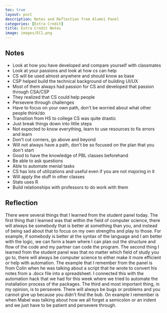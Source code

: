 ```yaml
---
toc: true
layout: post
description: Notes and Reflection from Alumni Panel
categories: [Extra Credit]
title: Extra Credit Notes
image: images/EC1.png
---
```


## Notes

- Look at how you have developed and compare yourself with classmates
- Look at your passions and look at how cs can help
- CS will be used almost anywhere and should know as base
- CSP helped build the technical background of building UI/UX
- Most of them always had passion for CS and developed that passion through CSA/CSP
- They realized that CS could help people
- Persevere through challenges
- Have to focus on your own path, don't be worried about what other people think/do
- Transition from HS to college CS was quite drastic
- Just break things down into little steps
- Not expected to know everything, learn to use resources to fix errors and learn
- Don't cut corners, go above and beyond
- Will not always have a path, don't be so focused on the plan that you don't start
- Good to have the knowledge of PBL classes beforehand
- Be able to ask questions
- Able to automate menial tasks
- CS has lots of utilizations and useful even if you are not majoring in it
- Will apply the stuff in other classes
- Stats uses R
- Build relationships with professors to do work with them

## Reflection

There were several things that I learned from the student panel today. The first thing that I learned was that within the field of computer science, there will always be somebody that is better at something than you, and instead of being sad about that to focus on my own strengths and play to those. For example, if somebody is better at the syntax of the language and I am better with the logic, we can form a team where I can plan out the structure and flow of the code and my partner can code the program. The second thing I learned from the student panel was that no matter which field of study you go to, there will always be computer science to either make it more efficient or help with automation. The example that I remember from the panel is from Colin when he was talking about a script that he wrote to convert his notes from a .docx file into a spreadsheet. I connected this with the automation hack that we had for this week where we tried to automate the installation process of the packages. The third and most important thing, in my opinion, is to persevere. There will always be bugs or problems and you cannot give up because you didn't find the bub. On example I remember is when Mabel was talking about how we all forget a semicolon or an indent and we just have to be patient and persevere through.